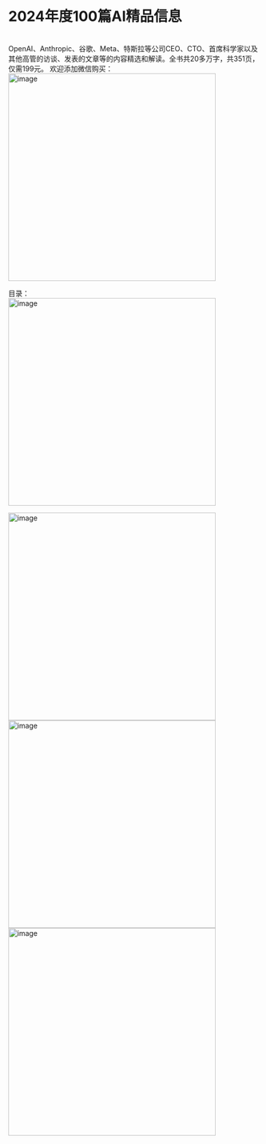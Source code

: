 # 2024年度100篇AI精品信息
<br> 
OpenAI、Anthropic、谷歌、Meta、特斯拉等公司CEO、CTO、首席科学家以及其他高管的访谈、发表的文章等的内容精选和解读。全书共20多万字，共351页，仅需199元。
欢迎添加微信购买：  
<br> 
<img width="415" alt="image" src="https://github.com/user-attachments/assets/59e22bcc-18e6-46be-9844-26d696bc0ee3">


目录：
<br> 
<img width="415" alt="image" src="https://github.com/user-attachments/assets/2ee6e74d-6297-4f86-86e3-36cd98a3ef9a">
<br> 

<img width="415" alt="image" src="https://github.com/user-attachments/assets/5354ec34-730a-4823-b31a-21060861f100">
<br> 

<img width="415" alt="image" src="https://github.com/user-attachments/assets/7fb5db6f-f97b-4990-887d-e69ae4ab3550">

<br> 
<img width="415" alt="image" src="https://github.com/user-attachments/assets/98fd30e9-7886-48a9-b367-ddeb687ed6b7">

